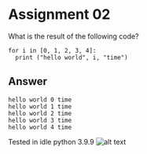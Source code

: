 # Assignment 02
What is the result of the following code? <br />
```
for i in [0, 1, 2, 3, 4]:
  print ("hello world", i, "time")
```
## Answer
```
hello world 0 time
hello world 1 time
hello world 2 time
hello world 3 time
hello world 4 time
```
Tested in idle python 3.9.9
![alt text](https://github.com/realdhikaarya/fi3201-01-2021-2/blob/main/assignments/02/10218010/proof.jpg)
